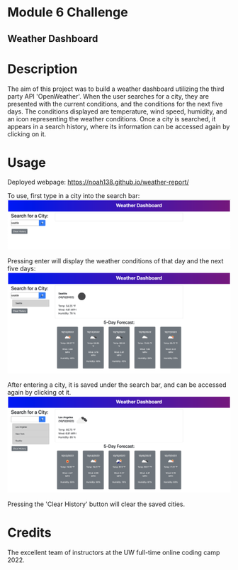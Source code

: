 # Module 6 Challenge

## Weather Dashboard

# Description

The aim of this project was to build a weather dashboard utilizing the third party API 'OpenWeather'. When the user searches for a city, they are presented with the current conditions, and the conditions for the next five days. The conditions displayed are temperature, wind speed, humidity, and an icon representing the weather conditions. Once a city is searched, it appears in a search history, where its information can be accessed again by clicking on it.

# Usage

Deployed webpage: https://noah138.github.io/weather-report/

To use, first type in a city into the search bar:
![alt text](./assets/pictures/search.png)

Pressing enter will display the weather conditions of that day and the next five days:
![alt text](./assets/pictures/seattle.png)

After entering a city, it is saved under the search bar, and can be accessed again by clicking ot it.
![alt text](./assets/pictures/los_angeles.png)

Pressing the 'Clear History' button will clear the saved cities.

# Credits

The excellent team of instructors at the UW full-time online coding camp 2022.
